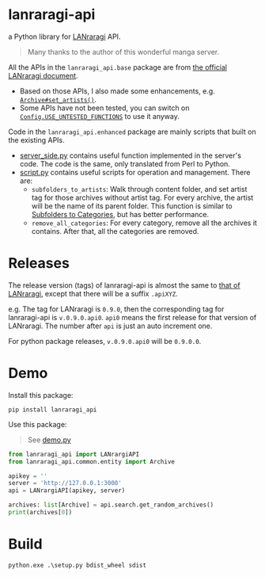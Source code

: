# lanraragi-api

a Python library for [LANraragi](https://github.com/Difegue/LANraragi) API.

> Many thanks to the author of this wonderful manga server.

All the APIs in the `lanraragi_api.base` package are
from [the official LANraragi document](https://sugoi.gitbook.io/lanraragi/api-documentation/getting-started).

- Based on those APIs, I also made some enhancements, e.g. [`Archive#set_artists()`](./lanraragi_api/base/archive.py).
- Some APIs have not been tested, you can switch on [`Config.USE_UNTESTED_FUNCTIONS`](./lanraragi_api/Config.py) to use it anyway.

Code in the `lanraragi_api.enhanced` package are mainly scripts that built on the existing APIs.
- [server_side.py](lanraragi_api%2Fenhanced%2Fserver_side.py) contains useful function implemented in the server's code. The code is the same, only translated from Perl to Python.
- [script.py](lanraragi_api%2Fenhanced%2Fscript.py) contains useful scripts for operation and management. There are:
  - `subfolders_to_artists`: Walk through content folder, and set artist tag for those archives without artist tag. For every archive, the artist will be the name of its parent folder. This function is similar to [Subfolders to Categories](https://github.com/Difegue/LANraragi/blob/4a85548cd5fccd2aaf929871635f8f603e9d0d4a/lib/LANraragi/Plugin/Scripts/FolderToCat.pm), but has better performance.
  - `remove_all_categories`: For every category, remove all the archives it contains. After that, all the
    categories are removed.


# Releases
The release version (tags) of lanraragi-api is almost the same to [that of LANraragi](https://github.com/Difegue/LANraragi/tags), except that there will be a suffix `.apiXYZ`.

e.g. The tag for LANraragi is `0.9.0`, then the corresponding tag for lanraragi-api is `v.0.9.0.api0`. `api0` means the first release for that version of LANraragi. The number after `api` is just an auto increment one.

For python package releases, `v.0.9.0.api0` will be `0.9.0.0`.

# Demo

Install this package:

```shell
pip install lanraragi_api
```

Use this package:

> See [demo.py](demo.py)

```python
from lanraragi_api import LANrargiAPI
from lanraragi_api.common.entity import Archive

apikey = ''
server = 'http://127.0.0.1:3000'
api = LANrargiAPI(apikey, server)

archives: list[Archive] = api.search.get_random_archives()
print(archives[0])
```

# Build

```shell
python.exe .\setup.py bdist_wheel sdist
```